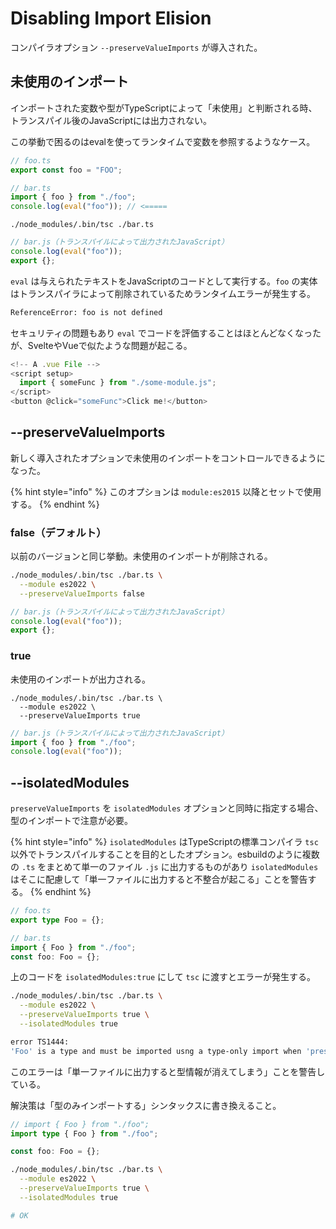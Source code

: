 # Disabling Import Elision

コンパイラオプション `--preserveValueImports` が導入された。

## 未使用のインポート

インポートされた変数や型がTypeScriptによって「未使用」と判断される時、トランスパイル後のJavaScriptには出力されない。

この挙動で困るのはevalを使ってランタイムで変数を参照するようなケース。

```typescript
// foo.ts
export const foo = "FOO";
```

```typescript
// bar.ts
import { foo } from "./foo";
console.log(eval("foo")); // <=====
```

```shell
./node_modules/.bin/tsc ./bar.ts
```

```javascript
// bar.js（トランスパイルによって出力されたJavaScript）
console.log(eval("foo"));
export {};
```

`eval` は与えられたテキストをJavaScriptのコードとして実行する。`foo` の実体はトランスパイラによって削除されているためランタイムエラーが発生する。

```bash
ReferenceError: foo is not defined
```

セキュリティの問題もあり `eval` でコードを評価することはほとんどなくなったが、SvelteやVueで似たような問題が起こる。

```typescript
<!-- A .vue File -->
<script setup>
  import { someFunc } from "./some-module.js";
</script>
<button @click="someFunc">Click me!</button>
```

## --preserveValueImports

新しく導入されたオプションで未使用のインポートをコントロールできるようになった。

{% hint style="info" %}
このオプションは `module:es2015` 以降とセットで使用する。
{% endhint %}

### false（デフォルト）

以前のバージョンと同じ挙動。未使用のインポートが削除される。

```bash
./node_modules/.bin/tsc ./bar.ts \
  --module es2022 \
  --preserveValueImports false
```

```javascript
// bar.js（トランスパイルによって出力されたJavaScript）
console.log(eval("foo"));
export {};
```

### true

未使用のインポートが出力される。

```shell
./node_modules/.bin/tsc ./bar.ts \
  --module es2022 \
  --preserveValueImports true
```

```javascript
// bar.js（トランスパイルによって出力されたJavaScript）
import { foo } from "./foo";
console.log(eval("foo"));
```

## --isolatedModules

`preserveValueImports` を `isolatedModules` オプションと同時に指定する場合、型のインポートで注意が必要。

{% hint style="info" %}
`isolatedModules` はTypeScriptの標準コンパイラ `tsc` 以外でトランスパイルすることを目的としたオプション。esbuildのように複数の `.ts` をまとめて単一のファイル `.js` に出力するものがあり `isolatedModules` はそこに配慮して「単一ファイルに出力すると不整合が起こる」ことを警告する。
{% endhint %}

```typescript
// foo.ts
export type Foo = {};
```

```typescript
// bar.ts
import { Foo } from "./foo";
const foo: Foo = {};
```

上のコードを `isolatedModules:true` にして `tsc` に渡すとエラーが発生する。

```bash
./node_modules/.bin/tsc ./bar.ts \
  --module es2022 \
  --preserveValueImports true \
  --isolatedModules true

error TS1444: 
'Foo' is a type and must be imported usng a type-only import when 'preserveValueImports' and 'isolatedModules' are both enabled.
```

このエラーは「単一ファイルに出力すると型情報が消えてしまう」ことを警告している。

解決策は「型のみインポートする」シンタックスに書き換えること。

```typescript
// import { Foo } from "./foo";
import type { Foo } from "./foo";

const foo: Foo = {};
```

```bash
./node_modules/.bin/tsc ./bar.ts \
  --module es2022 \
  --preserveValueImports true \
  --isolatedModules true

# OK
```
